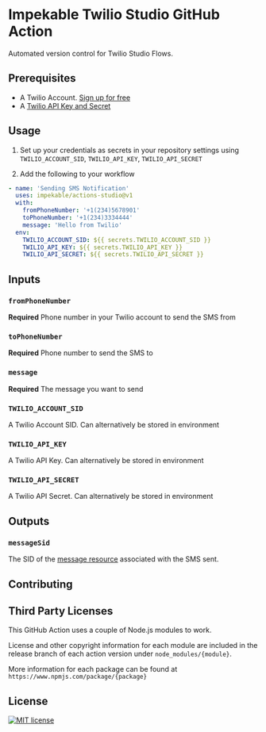 # Impekable Twilio Studio GitHub Action

Automated version control for Twilio Studio Flows.

## Prerequisites

- A Twilio Account. [Sign up for free](https://www.twilio.com/try-twilio)
- A [Twilio API Key and Secret](https://www.twilio.com/docs/iam/keys/api-key)

## Usage

1. Set up your credentials as secrets in your repository settings using `TWILIO_ACCOUNT_SID`, `TWILIO_API_KEY`, `TWILIO_API_SECRET`

2. Add the following to your workflow

```yml
- name: 'Sending SMS Notification'
  uses: impekable/actions-studio@v1
  with:
    fromPhoneNumber: '+1(234)5678901'
    toPhoneNumber: '+1(234)3334444'
    message: 'Hello from Twilio'
  env:
    TWILIO_ACCOUNT_SID: ${{ secrets.TWILIO_ACCOUNT_SID }}
    TWILIO_API_KEY: ${{ secrets.TWILIO_API_KEY }}
    TWILIO_API_SECRET: ${{ secrets.TWILIO_API_SECRET }}
```

## Inputs

### `fromPhoneNumber`

**Required** Phone number in your Twilio account to send the SMS from

### `toPhoneNumber`

**Required** Phone number to send the SMS to

### `message`

**Required** The message you want to send

### `TWILIO_ACCOUNT_SID`

A Twilio Account SID. Can alternatively be stored in environment

### `TWILIO_API_KEY`

A Twilio API Key. Can alternatively be stored in environment

### `TWILIO_API_SECRET`

A Twilio API Secret. Can alternatively be stored in environment

## Outputs

### `messageSid`

The SID of the [message resource](https://www.twilio.com/docs/sms/api/message-resource#message-properties) associated with the SMS sent.

## Contributing

## Third Party Licenses

This GitHub Action uses a couple of Node.js modules to work.

License and other copyright information for each module are included in the release branch of each action version under `node_modules/{module}`.

More information for each package can be found at `https://www.npmjs.com/package/{package}`

## License

[![MIT license](https://img.shields.io/badge/License-MIT-blue.svg)](https://lbesson.mit-license.org/)
